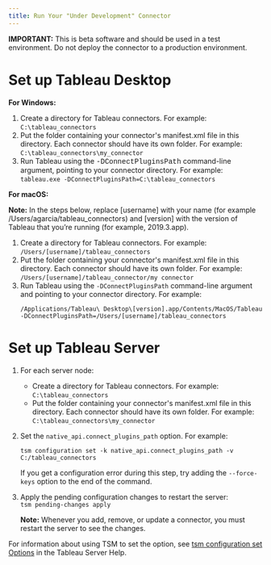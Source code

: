 ```yaml
---
title: Run Your "Under Development" Connector
---
```


**IMPORTANT:** This is beta software and should be used in a test environment.
Do not deploy the connector to a production environment.

# Set up Tableau Desktop

__For Windows:__
1. Create a directory for Tableau connectors. For example:   
`C:\tableau_connectors`
1. Put the folder containing your connector's manifest.xml file in this directory. Each connector should have its own folder. For example:    
`C:\tableau_connectors\my_connector`
1. Run Tableau using the <span style="font-family: courier new">-DConnectPluginsPath</span> command-line argument, pointing to your connector directory. For example:   
`tableau.exe -DConnectPluginsPath=C:\tableau_connectors`

__For macOS:__

__Note:__ In the steps below, replace [username] with your name (for example /Users/agarcia/tableau_connectors) and [version] with the version of Tableau that you’re running (for example, 2019.3.app).

1. Create a directory for Tableau connectors. For example:   
`/Users/[username]/tableau_connectors`
1. Put the folder containing your connector's manifest.xml file in this directory. Each connector should have its own folder. For example:   
`/Users/[username]/tableau_connector/my connector`
1. Run Tableau using the `-DConnectPluginsPath` command-line argument and pointing to your connector directory. For example:    
    ```
    /Applications/Tableau\ Desktop\[version].app/Contents/MacOS/Tableau -DConnectPluginsPath=/Users/[username]/tableau_connectors

    ```

# Set up Tableau Server

1. For each server node:
    - Create a directory for Tableau connectors. For example:   
`C:\tableau_connectors`
    - Put the folder containing your connector's manifest.xml file in this directory. Each connector should have its own folder. For example:    
`C:\tableau_connectors\my_connector`

1. Set the `native_api.connect_plugins_path` option. For example:  
    ```
    tsm configuration set -k native_api.connect_plugins_path -v C:/tableau_connectors
    ```   
    If you get a configuration error during this step, try adding the `--force-keys` option to the end of the command.

1. Apply the pending configuration changes to restart the server:   
    `tsm pending-changes apply`    
    
    __Note:__ Whenever you add, remove, or update a connector, you must restart the server to see the changes.

For information about using TSM to set the option, see [tsm configuration set Options](https://onlinehelp.tableau.com/current/server-linux/en-us/cli_configuration-set_tsm.htm) in the Tableau Server Help.

